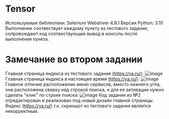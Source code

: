 # Tensor
Используемые библеотеки: Selenium Webdriver 4.9.1 
Версия Python: 3.10
Выполнение соотвествует каждому пункту из тестового задания, сопровождают код соотвествующие вывод в консоль после выполнения пункта.
# Замечание во втором задании
Главная страница яндекса из тестового задания (https://ya.ru/):
![image](https://github.com/timahols/Tensor/assets/117768695/a4f40a7a-35c9-4f60-b598-4dedfe4415bb)
Главная страница яндекса в настоящее время (https://ya.ru/):
![image](https://github.com/timahols/Tensor/assets/117768695/0424f75c-a049-40a5-a0c0-559faca477c1)
Главное отличие расположение меню сервисов, вместо нижнего угла, она расположена сверху над строкой поиска, и для ее активации нужно сделать "клик" по строке поиска:
![image](https://github.com/timahols/Tensor/assets/117768695/677f8708-a2cd-4899-be19-03ce306011bd)
Код задания из №2 отредактирован и реализован под новый дизайн главной страницы Яндекс (https://ya.ru/) т.к. скриншот из тестового задания является некорректным.

